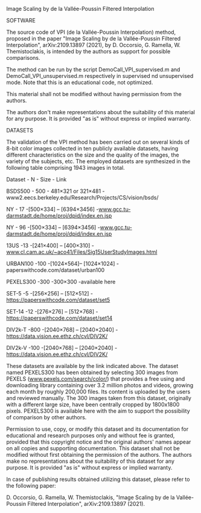 Image Scaling by de la Vallée-Poussin Filtered Interpolation

SOFTWARE

The source code of VPI (de la Vallée-Poussin Interpolation) method, proposed in the paper "Image Scaling by de la Vallée-Poussin Filtered Interpolation", arXiv:2109.13897 (2021), by D. Occorsio, G. Ramella, W. Themistoclakis, is intended by the authors as support for possible comparisons.

The method can be run by the script DemoCall_VPI_supervised.m and DemoCall_VPI_unsupervised.m respectively in supervised nd unsupervised mode. Note that this is an educational code, not optimized.

This material shall not be modified without having permission from the authors.

The authors don't make representations about the suitability of this material for any purpose. It is provided "as is" without express or implied warranty.

DATASETS

The validation of the VPI method has been carried out on several kinds of 8-bit color images collected in ten publicly available datasets, having different characteristics on the size and the quality of the images, the variety of the subjects, etc. The employed datasets are synthesized in the following table comprising 1943 images in total.

Dataset - N - Size - Link

BSDS500 - 500 - 481×321 or 321×481 - www2.eecs.berkeley.edu/Research/Projects/CS/vision/bsds/

NY - 17 -[500×334] – [6394×3456] -www.gcc.tu-darmstadt.de/home/proj/dpid/index.en.jsp

NY - 96 -[500×334] – [6394×3456] -www.gcc.tu-darmstadt.de/home/proj/dpid/index.en.jsp

13US -13 -[241×400] – [400×310] -www.cl.cam.ac.uk/~aco41/Files/Sig15UserStudyImages.html

URBAN100 -100 -[1024×564]– [1024×1024] -paperswithcode.com/dataset/urban100

PEXELS300 -300 -300×300 -available here

SET-5 -5 -[256×256] – [512×512] -https://paperswithcode.com/dataset/set5

SET-14 -12 -[276×276] – [512×768] -https://paperswithcode.com/dataset/set14

DIV2k-T -800 -[2040×768] – [2040×2040] -https://data.vision.ee.ethz.ch/cvl/DIV2K/

DIV2k-V -100 -[2040×768] – [2040×2040] -https://data.vision.ee.ethz.ch/cvl/DIV2K/

These datasets are available by the link indicated above. The dataset named PEXELS300 has been obtained by selecting 300 images from PEXELS (www.pexels.com/search/color/) that provides a free using and downloading library containing over 3.2 million photos and videos, growing each month by roughly 200,000 files. Its content is uploaded by the users and reviewed manually. The 300 images taken from this dataset, originally with a different large size, have been centrally cropped by 1800x1800 pixels. PEXELS300 is available here with the aim to support the possibility of comparison by other authors.

Permission to use, copy, or modify this dataset and its documentation for educational and research purposes only and without fee is granted, provided that this copyright notice and the original authors' names appear on all copies and supporting documentation. This dataset shall not be modified without first obtaining the permission of the authors. The authors make no representations about the suitability of this dataset for any purpose. It is provided "as is" without express or implied warranty.

In case of publishing results obtained utilizing this dataset, please refer to the following paper:

D. Occorsio, G. Ramella, W. Themistoclakis, "Image Scaling by de la Vallée-Poussin Filtered Interpolation", arXiv:2109.13897 (2021).

